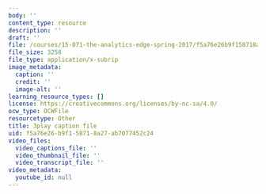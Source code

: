 ```yaml
---
body: ''
content_type: resource
description: ''
draft: ''
file: /courses/15-071-the-analytics-edge-spring-2017/f5a76e26b9f158718a27ab7077452c24_aktu4aRQ5X4.vtt
file_size: 3258
file_type: application/x-subrip
image_metadata:
  caption: ''
  credit: ''
  image-alt: ''
learning_resource_types: []
license: https://creativecommons.org/licenses/by-nc-sa/4.0/
ocw_type: OCWFile
resourcetype: Other
title: 3play caption file
uid: f5a76e26-b9f1-5871-8a27-ab7077452c24
video_files:
  video_captions_file: ''
  video_thumbnail_file: ''
  video_transcript_file: ''
video_metadata:
  youtube_id: null
---
```

